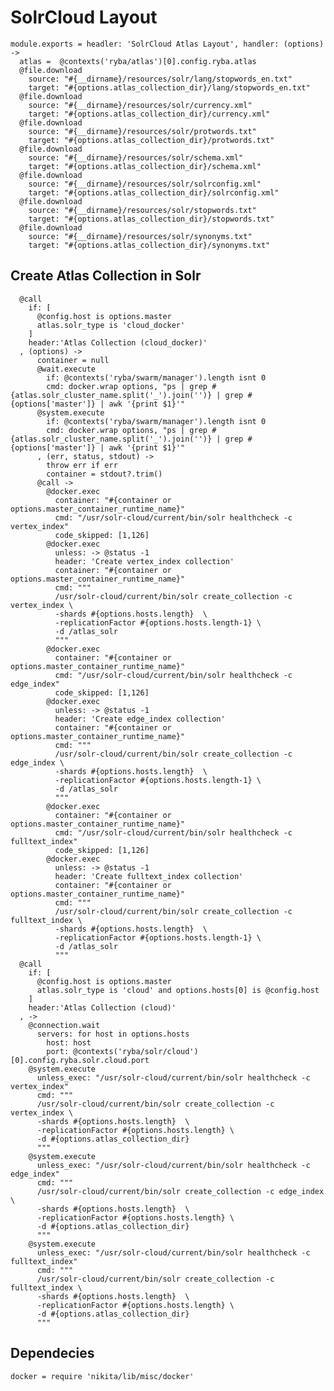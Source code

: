 
# SolrCloud Layout

    module.exports = headler: 'SolrCloud Atlas Layout', handler: (options) ->
      atlas =  @contexts('ryba/atlas')[0].config.ryba.atlas
      @file.download
        source: "#{__dirname}/resources/solr/lang/stopwords_en.txt"
        target: "#{options.atlas_collection_dir}/lang/stopwords_en.txt"
      @file.download
        source: "#{__dirname}/resources/solr/currency.xml"
        target: "#{options.atlas_collection_dir}/currency.xml"
      @file.download
        source: "#{__dirname}/resources/solr/protwords.txt"
        target: "#{options.atlas_collection_dir}/protwords.txt"
      @file.download
        source: "#{__dirname}/resources/solr/schema.xml"
        target: "#{options.atlas_collection_dir}/schema.xml"
      @file.download
        source: "#{__dirname}/resources/solr/solrconfig.xml"
        target: "#{options.atlas_collection_dir}/solrconfig.xml"
      @file.download
        source: "#{__dirname}/resources/solr/stopwords.txt"
        target: "#{options.atlas_collection_dir}/stopwords.txt"
      @file.download
        source: "#{__dirname}/resources/solr/synonyms.txt"
        target: "#{options.atlas_collection_dir}/synonyms.txt"

## Create Atlas Collection in Solr

      @call
        if: [
          @config.host is options.master
          atlas.solr_type is 'cloud_docker'
        ]
        header:'Atlas Collection (cloud_docker)'
      , (options) ->
          container = null
          @wait.execute
            if: @contexts('ryba/swarm/manager').length isnt 0
            cmd: docker.wrap options, "ps | grep #{atlas.solr_cluster_name.split('_').join('')} | grep #{options['master']} | awk '{print $1}'"
          @system.execute
            if: @contexts('ryba/swarm/manager').length isnt 0
            cmd: docker.wrap options, "ps | grep #{atlas.solr_cluster_name.split('_').join('')} | grep #{options['master']} | awk '{print $1}'"
          , (err, status, stdout) ->
            throw err if err
            container = stdout?.trim()
          @call ->
            @docker.exec
              container: "#{container or options.master_container_runtime_name}"
              cmd: "/usr/solr-cloud/current/bin/solr healthcheck -c vertex_index"
              code_skipped: [1,126]
            @docker.exec
              unless: -> @status -1
              header: 'Create vertex_index collection'
              container: "#{container or options.master_container_runtime_name}"
              cmd: """
              /usr/solr-cloud/current/bin/solr create_collection -c vertex_index \
              -shards #{options.hosts.length}  \
              -replicationFactor #{options.hosts.length-1} \
              -d /atlas_solr
              """
            @docker.exec
              container: "#{container or options.master_container_runtime_name}"
              cmd: "/usr/solr-cloud/current/bin/solr healthcheck -c edge_index"
              code_skipped: [1,126]
            @docker.exec
              unless: -> @status -1
              header: 'Create edge_index collection'
              container: "#{container or options.master_container_runtime_name}"
              cmd: """
              /usr/solr-cloud/current/bin/solr create_collection -c edge_index \
              -shards #{options.hosts.length}  \
              -replicationFactor #{options.hosts.length-1} \
              -d /atlas_solr
              """
            @docker.exec
              container: "#{container or options.master_container_runtime_name}"
              cmd: "/usr/solr-cloud/current/bin/solr healthcheck -c fulltext_index"
              code_skipped: [1,126]
            @docker.exec
              unless: -> @status -1
              header: 'Create fulltext_index collection'
              container: "#{container or options.master_container_runtime_name}"
              cmd: """
              /usr/solr-cloud/current/bin/solr create_collection -c fulltext_index \
              -shards #{options.hosts.length}  \
              -replicationFactor #{options.hosts.length-1} \
              -d /atlas_solr
              """
      @call
        if: [
          @config.host is options.master
          atlas.solr_type is 'cloud' and options.hosts[0] is @config.host
        ]
        header:'Atlas Collection (cloud)'
      , ->
        @connection.wait
          servers: for host in options.hosts
            host: host
            port: @contexts('ryba/solr/cloud')[0].config.ryba.solr.cloud.port
        @system.execute
          unless_exec: "/usr/solr-cloud/current/bin/solr healthcheck -c vertex_index"
          cmd: """
          /usr/solr-cloud/current/bin/solr create_collection -c vertex_index \
          -shards #{options.hosts.length}  \
          -replicationFactor #{options.hosts.length} \
          -d #{options.atlas_collection_dir}
          """
        @system.execute
          unless_exec: "/usr/solr-cloud/current/bin/solr healthcheck -c edge_index"
          cmd: """
          /usr/solr-cloud/current/bin/solr create_collection -c edge_index \
          -shards #{options.hosts.length}  \
          -replicationFactor #{options.hosts.length} \
          -d #{options.atlas_collection_dir}
          """
        @system.execute
          unless_exec: "/usr/solr-cloud/current/bin/solr healthcheck -c fulltext_index"
          cmd: """
          /usr/solr-cloud/current/bin/solr create_collection -c fulltext_index \
          -shards #{options.hosts.length}  \
          -replicationFactor #{options.hosts.length} \
          -d #{options.atlas_collection_dir}
          """

## Dependecies

    docker = require 'nikita/lib/misc/docker'

